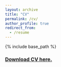 ```yaml
---
layout: archive
title: "CV"
permalink: /cv/
author_profile: true
redirect_from:
  - /resume
---
```


{% include base_path %}

### [Download CV here.](https://chkao831.github.io/files/CV_KAOCarolyn_Jun2021.pdf)

